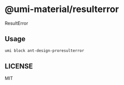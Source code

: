 # @umi-material/resulterror

ResultError

## Usage

```sh
umi block ant-design-proresulterror
```

## LICENSE

MIT
